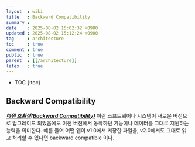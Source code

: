 ```yaml
---
layout  : wiki
title   : Backward Compatibility
summary : 
date    : 2025-08-02 15:02:32 +0900
updated : 2025-08-02 15:12:24 +0900
tag     : architecture
toc     : true
comment : true
public  : true
parent  : [[/architecture]]
latex   : true
---
```

* TOC
{:toc}

## Backward Compatibility

___[하위 호환성(Backward Compatibility)](https://en.wikipedia.org/wiki/Backward_compatibility)___ 이란 소프트웨어나 시스템이 새로운 버전으로
업그레이드 되었음에도 이전 버전에서 동작하던 기능이나 데이터를 그대로 지원하는 능력을 의미한다. 예를 들어 어떤 앱이 v1.0에서 저장한 파일을, v2.0에서도 그대로 읽고 처리할 수 있다면 backward compatible 이다.
